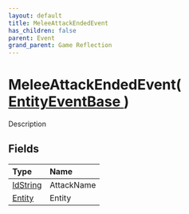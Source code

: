 ```yaml
---
layout: default
title: MeleeAttackEndedEvent
has_children: false
parent: Event
grand_parent: Game Reflection
---
```

# MeleeAttackEndedEvent( [ EntityEventBase ](/riftbreaker-wiki/docs/game-reflection/events/entity_event_base/) )
Description 

## Fields

| Type | Name |
|:----------|:--------------|
| [IdString](/riftbreaker-wiki/docs/game-reflection/components/id_string/) | AttackName |
| [Entity](/riftbreaker-wiki/docs/game-reflection/classes/entity/) | Entity |

